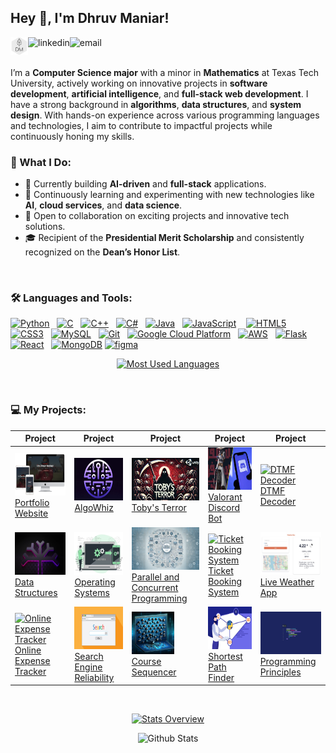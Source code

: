 ## Hey 👋, I'm Dhruv Maniar!

<a href='https://dhruvmaniar.me/'><img align='left' alt="website" src="https://github.com/Dhruvbam/Portfolio-Website/blob/main/images/favicon/white.svg" height='28px'/></a>
<a href='https://www.linkedin.com/in/dhruvmaniar/'><img align='left' alt="linkedin" src="https://raw.githubusercontent.com/rahul-jha98/rahul-jha98/561d474902b59c7429ec22bb73e225696c27b202/assets/linkedin.svg" height='28px'/></a>
<a href='mailto:dmaniar@ttu.edu'><img align='left' alt="email" src="https://img.icons8.com/color/48/000000/microsoft-outlook-2019.png" height='28px'/></a>

<br/>
<br/>

I’m a **Computer Science major** with a minor in **Mathematics** at Texas Tech University, actively working on innovative projects in **software development**, **artificial intelligence**, and **full-stack web development**. I have a strong background in **algorithms**, **data structures**, and **system design**. With hands-on experience across various programming languages and technologies, I aim to contribute to impactful projects while continuously honing my skills.
<br/>
### 🚀 What I Do:
- 🔭 Currently building **AI-driven** and **full-stack** applications.
- 🌱 Continuously learning and experimenting with new technologies like **AI**, **cloud services**, and **data science**.
- 💼 Open to collaboration on exciting projects and innovative tech solutions.
- 🎓 Recipient of the **Presidential Merit Scholarship** and consistently recognized on the **Dean’s Honor List**.

<br/>

### 🛠 Languages and Tools:
<p align="left">
<a href="https://www.python.org/" target="_blank" rel="noreferrer"><img src="https://raw.githubusercontent.com/danielcranney/readme-generator/main/public/icons/skills/python-colored.svg" width="42" height="42" alt="Python" /></a>
&nbsp;
<a href="https://www.w3.org/standards/" target="_blank" rel="noreferrer"><img src="https://raw.githubusercontent.com/danielcranney/readme-generator/main/public/icons/skills/c-colored.svg" width="42" height="42" alt="C" /></a>
&nbsp;
<a href="https://docs.microsoft.com/en-us/cpp/?view=msvc-170" target="_blank" rel="noreferrer"><img src="https://raw.githubusercontent.com/danielcranney/readme-generator/main/public/icons/skills/cplusplus-colored.svg" width="42" height="42" alt="C++" /></a>
&nbsp;
<a href="https://docs.microsoft.com/en-us/dotnet/csharp/" target="_blank" rel="noreferrer"><img src="https://raw.githubusercontent.com/danielcranney/readme-generator/main/public/icons/skills/csharp-colored.svg" width="42" height="42" alt="C#" /></a>
&nbsp;
<a href="https://www.oracle.com/java/" target="_blank" rel="noreferrer"><img src="https://raw.githubusercontent.com/danielcranney/readme-generator/main/public/icons/skills/java-colored.svg" width="42" height="42" alt="Java" /></a>
&nbsp;
<a href="https://developer.mozilla.org/en-US/docs/Web/JavaScript" target="_blank" rel="noreferrer"><img src="https://raw.githubusercontent.com/danielcranney/readme-generator/main/public/icons/skills/javascript-colored.svg" width="42" height="42" alt="JavaScript" /></a>
&nbsp;&nbsp;
<a href="https://developer.mozilla.org/en-US/docs/Glossary/HTML5" target="_blank" rel="noreferrer"><img src="https://raw.githubusercontent.com/danielcranney/readme-generator/main/public/icons/skills/html5-colored.svg" width="42" height="42" alt="HTML5" /></a>
&nbsp;
<a href="https://www.w3.org/TR/CSS/" target="_blank" rel="noreferrer"><img src="https://raw.githubusercontent.com/danielcranney/readme-generator/main/public/icons/skills/css3-colored.svg" width="42" height="42" alt="CSS3" /></a>
&nbsp;
<a href="https://www.mysql.com/" target="_blank" rel="noreferrer"><img src="https://raw.githubusercontent.com/danielcranney/readme-generator/main/public/icons/skills/mysql-colored.svg" width="42" height="42" alt="MySQL" /></a>
&nbsp;
<a href="https://git-scm.com/" target="_blank" rel="noreferrer"><img src="https://raw.githubusercontent.com/danielcranney/readme-generator/main/public/icons/skills/git-colored.svg" width="42" height="42" alt="Git" /></a>
&nbsp;
<a href="https://cloud.google.com/" target="_blank" rel="noreferrer"><img src="https://raw.githubusercontent.com/danielcranney/readme-generator/main/public/icons/skills/googlecloud-colored.svg" width="42" height="42" alt="Google Cloud Platform" /></a>
&nbsp;
<a href="https://aws.amazon.com/" target="_blank" rel="noreferrer"><img src="https://raw.githubusercontent.com/danielcranney/readme-generator/main/public/icons/skills/aws-colored.svg" width="42" height="42" alt="AWS" /></a>
&nbsp;
<a href="https://flask.palletsprojects.com/en/2.0.x/" target="_blank" rel="noreferrer"><img src="https://raw.githubusercontent.com/danielcranney/readme-generator/main/public/icons/skills/flask-colored.svg" width="42" height="42" alt="Flask" /></a>
&nbsp;
<a href="https://reactjs.org/" target="_blank" rel="noreferrer"><img src="https://raw.githubusercontent.com/danielcranney/readme-generator/main/public/icons/skills/react-colored.svg" width="42" height="42" alt="React" /></a>
&nbsp;
<a href="https://www.mongodb.com/" target="_blank" rel="noreferrer"><img src="https://raw.githubusercontent.com/danielcranney/readme-generator/main/public/icons/skills/mongodb-colored.svg" width="42" height="42" alt="MongoDB" /></a>
<a href="https://www.figma.com/" target="_blank"> <img src="https://raw.githubusercontent.com/rahul-jha98/github_readme_icons/main/language_and_tools/square/figma/figma.svg" alt="figma" height='42px'/></a>
<div align="center">  
</p>
<a href="https://github.com/anuraghazra/github-readme-stats">

![Most Used Languages](https://github-readme-stats.vercel.app/api/top-langs/?username=dhruvbam&layout=compact&langs_count=10&theme=dark&hide_border=true&bg_color=00000000&hide=jupyter%20notebook,asp.net)

</a>
</div>
<br/>

### 💻 My Projects:

| Project | Project | Project | Project | Project |
| --- | --- | --- | --- | --- |
| <a href="https://github.com/Dhruvbam/Portfolio-Website" target="_blank"> <img alt="Portfolio Website" src="https://github.com/Dhruvbam/Portfolio-Website/blob/main/images/pw.png" height="68"> <br>Portfolio Website</a> | <a href="https://github.com/Dhruvbam/AlgoWhiz" target="_blank"> <img alt="AlgoWhiz" src="https://github.com/Dhruvbam/AlgoWhiz/blob/main/Images/algoowhiz.jpg" height="68"> <br>AlgoWhiz</a> | <a href="https://github.com/Dhruvbam/Tobys-Terror" target="_blank"> <img alt="Toby's Terror" src="https://github.com/Dhruvbam/Tobby-s-Terror/blob/main/Images/tt.png" height="68"> <br>Toby's Terror</a> | <a href="https://github.com/Dhruvbam/Valorant-Discord-Bot" target="_blank"> <img alt="Valorant Discord Bot" src="https://github.com/Dhruvbam/Valorant-Discord-Bot/blob/main/Images/valo.jpg" height="68"> <br>Valorant Discord Bot</a> | <a href="https://github.com/Dhruvbam/DTMF-Decoder" target="_blank"> <img alt="DTMF Decoder" src="https://github.com/Dhruvbam/Dual-Tone-Multi-Frequency-Decoder/blob/main/Images/dtmf.jpg" height="68"> <br>DTMF Decoder</a> |
| <a href="https://github.com/Dhruvbam/Data-Structures" target="_blank"> <img alt="Data Structures" src="https://github.com/Dhruvbam/Data-Structures/blob/main/Images/ss.jpg" height="68"> <br>Data Structures</a> | <a href="https://github.com/Dhruvbam/Operating-Systems" target="_blank"> <img alt="Operating Systems" src="https://github.com/Dhruvbam/Operating-Systems/blob/main/Images/ass3.jpg" height="68"> <br>Operating Systems</a> | <a href="https://github.com/Dhruvbam/Parallel-and-Concurrent-Programming" target="_blank"> <img alt="Parallel and Concurrent Programming" src="https://github.com/Dhruvbam/Parallel-and-Concurrent-Programming/blob/main/Images/ss.jpg" height="68"> <br>Parallel and Concurrent Programming</a> | <a href="https://github.com/Dhruvbam/Ticket-Booking-System" target="_blank"> <img alt="Ticket Booking System" src="https://github.com/Dhruvbam/Ticket-Booking-System/blob/main/tbs.jpg" height="68"> <br>Ticket Booking System</a> | <a href="https://github.com/Dhruvbam/Live-Weather-App" target="_blank"> <img alt="Live Weather App" src="https://github.com/Dhruvbam/Live_Weather_App/blob/main/Live_Weather_App/images/wm1.jpg" height="68"> <br>Live Weather App</a> |
| <a href="https://github.com/Dhruvbam/Online-Expense-Tracker" target="_blank"> <img alt="Online Expense Tracker" src="https://github.com/Dhruvbam/Online-Expense-Tracker/blob/main/Images/ss.png" height="68"> <br>Online Expense Tracker</a> | <a href="https://github.com/Dhruvbam/Design-and-Analysis-of-Algorithms" target="_blank"> <img alt="Design and Analysis of Algorithms" src="https://github.com/Dhruvbam/Design-and-Analysis-of-Algorithms/blob/main/Assignment%201%20-%20Search%20Engine%20Reliability/img.png" height="68"> <br>Search Engine Reliability</a> | <a href="https://github.com/Dhruvbam/Course-Sequencer" target="_blank"> <img alt="Course Sequencer" src="https://github.com/Dhruvbam/Design-and-Analysis-of-Algorithms/blob/main/Assignment%202%20-%20Course%20Sequencer/img.png" height="68"> <br>Course Sequencer</a> | <a href="https://github.com/Dhruvbam/Shortest-Path-Finder" target="_blank"> <img alt="Shortest Path Finder" src="https://github.com/Dhruvbam/Design-and-Analysis-of-Algorithms/blob/main/Assignment%203%20-%20Shortest%20Path%20Finder/sp1.png" height="68"> <br>Shortest Path Finder</a> | <a href="https://github.com/Dhruvbam/Programming-Principles" target="_blank"> <img alt="Programming Principles" src="https://github.com/Dhruvbam/Programming-Principles/blob/main/Images/ss.jpg" height="68"> <br>Programming Principles</a> |

<br/>

<div align="center">

<a href="https://github.com/anuraghazra/github-readme-stats">
  
![Stats Overview](https://github-readme-stats.vercel.app/api?username=dhruvbam&show_icons=true&count_private=true&hide=prs,issues,contribs&theme=dark&bg_color=00000000&icon_color=FF0000)

</a>

</div>


<p align="center">
        <img src="https://raw.githubusercontent.com/mayhemantt/mayhemantt/Update/svg/Bottom.svg" alt="Github Stats" />
</p>

<div align="center">

